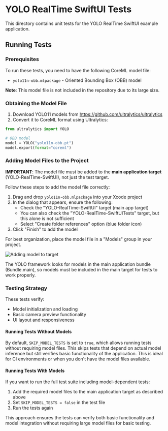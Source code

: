 # YOLO RealTime SwiftUI Tests

This directory contains unit tests for the YOLO RealTime SwiftUI example application.

## Running Tests

### Prerequisites

To run these tests, you need to have the following CoreML model file:

- `yolo11n-obb.mlpackage` - Oriented Bounding Box (OBB) model

**Note**: This model file is not included in the repository due to its large size.

### Obtaining the Model File

1. Download YOLO11 models from https://github.com/ultralytics/ultralytics
2. Convert it to CoreML format using Ultralytics:

```python
from ultralytics import YOLO

# OBB model
model = YOLO("yolo11n-obb.pt")
model.export(format="coreml")
```

### Adding Model Files to the Project

**IMPORTANT**: The model file must be added to the **main application target** (YOLO-RealTime-SwiftUI), not just the test target.

Follow these steps to add the model file correctly:
1. Drag and drop `yolo11n-obb.mlpackage` into your Xcode project
2. In the dialog that appears, ensure the following:
   - Check the "YOLO-RealTime-SwiftUI" target (main app target)
   - You can also check the "YOLO-RealTime-SwiftUITests" target, but this alone is not sufficient
   - Select "Create folder references" option (blue folder icon)
3. Click "Finish" to add the model

For best organization, place the model file in a "Models" group in your project.

![Adding model to target](https://docs-assets.developer.apple.com/published/abd9789384/ff4127a0-80a6-4716-b1cd-fc1facce5d8e.png)

The YOLO framework looks for models in the main application bundle (Bundle.main), so models must be included in the main target for tests to work properly.

### Testing Strategy

These tests verify:
- Model initialization and loading
- Basic camera preview functionality
- UI layout and responsiveness

#### Running Tests Without Models

By default, `SKIP_MODEL_TESTS` is set to `true`, which allows running tests without requiring model files. This skips tests that depend on actual model inference but still verifies basic functionality of the application. This is ideal for CI environments or when you don't have the model files available.

#### Running Tests With Models

If you want to run the full test suite including model-dependent tests:
1. Add the required model files to the main application target as described above
2. Set `SKIP_MODEL_TESTS = false` in the test file
3. Run the tests again

This approach ensures the tests can verify both basic functionality and model integration without requiring large model files for basic testing.